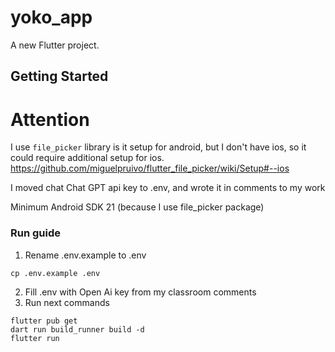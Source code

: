 # yoko_app


A new Flutter project.

## Getting Started

# Attention
I use `file_picker` library is it setup for android, but I don't have ios, so it could require additional setup for ios. https://github.com/miguelpruivo/flutter_file_picker/wiki/Setup#--ios

I moved chat Chat GPT api key to .env, and wrote it in comments to my work

Minimum Android SDK 21 (because I use file_picker package)

### Run guide
1. Rename .env.example to .env
```
cp .env.example .env
```
2. Fill .env with Open Ai key from my classroom comments
3. Run next commands
```
flutter pub get
dart run build_runner build -d
flutter run
```
